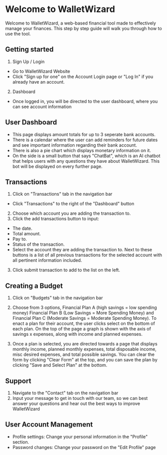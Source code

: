 
# Welcome to WalletWizard

Welcome to WalletWizard, a web-based financial tool made to effectively manage your finances. This step by step guide will walk you through how to use the tool.

## Getting started 

1. Sign Up / Login
- Go to WalletWizard Website
-  Click "Sign up for one" on the Account Login page or "Log In" if you already have an account.
2. Dashboard
- Once logged in, you will be directed to the user dashboard, where you can see account information

## User Dashboard

- This page displays amount totals for up to 3 seperate bank accounts.
- There is a calendar where the user can add reminders for future dates and see important information regarding their bank account.
- There is also a pie chart which displays monetary information on it.
-  On the side is a small button that says "ChatBat", which is an AI chatbot that helps users with any questions they have about WalletWizard. This bot will be displayed on every further page.

## Transactions

1. Click on "Transactions" tab in the navigation bar
- Click "Transactions" to the right of the "Dashboard" button
2. Choose which account you are adding the transaction to.
3. Click the add transactions button to input:
- The date.
- Total amount.
- Pay to.
- Status of the transaction.
- Select the account they are adding the transaction to. Next to these buttons is a list of all previous transactions for the selected account with all pertinent information included.
3. Click submit transaction to add to the list on the left.

## Creating a Budget

1. Click on "Budgets" tab in the navigation bar

2.  Choose from 3 options, Financial Plan A (high savings = low spending money)
Financial Plan B (Low Savings = More Spending Money) and Financial Plan C (Moderate Savings = Moderate Spending Money). To enact a plan for their account, the user clicks select on the bottom of each plan.  On the top of the page a graph is shown with the axis of savings x expenses, along with income and planned expenses.

3. Once a plan is selected, you are directed towards a page that displays monthly income, planned monthly expenses, total disposable income, misc desired expenses, and total possible savings. You can clear the form by clicking "Clear Form" at the top, and you can save the plan by clicking "Save and Select Plan" at the bottom.

## Support

1. Navigate to the "Contact" tab on the navigation bar
2. Input your message to get in touch with our team, so we can best answer your questions and hear out the best ways to improve WalletWizard


## User Account Management

- Profile settings: Change your personal information in the "Profile" section.
- Password changes: Change your password on the "Edit Profile" page








